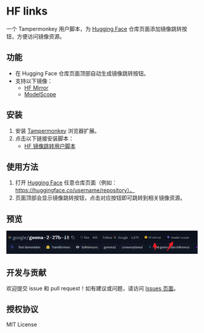 # HF links

一个 Tampermonkey 用户脚本，为 [Hugging Face](https://huggingface.co/) 仓库页面添加镜像跳转按钮，方便访问镜像资源。

## 功能
- 在 Hugging Face 仓库页面顶部自动生成镜像跳转按钮。
- 支持以下镜像：
  - [HF Mirror](https://hf-mirror.com)
  - [ModelScope](https://modelscope.cn)

## 安装

1. 安装 [Tampermonkey](https://www.tampermonkey.net/) 浏览器扩展。
2. 点击以下链接安装脚本：
   - [HF 镜像跳转用户脚本](https://github.com/zhzLuke96/hf-links/hf-links/raw/main/hf-links.user.js)

## 使用方法

1. 打开 [Hugging Face](https://huggingface.co/) 任意仓库页面（例如：https://huggingface.co/username/repository）。
2. 页面顶部会显示镜像跳转按钮，点击对应按钮即可跳转到相关镜像资源。

## 预览
![示例](./snap.png)

## 开发与贡献

欢迎提交 issue 和 pull request！如有建议或问题，请访问 [Issues 页面](https://github.com/zhzLuke96/hf-links/hf-links/issues)。

## 授权协议

MIT License
